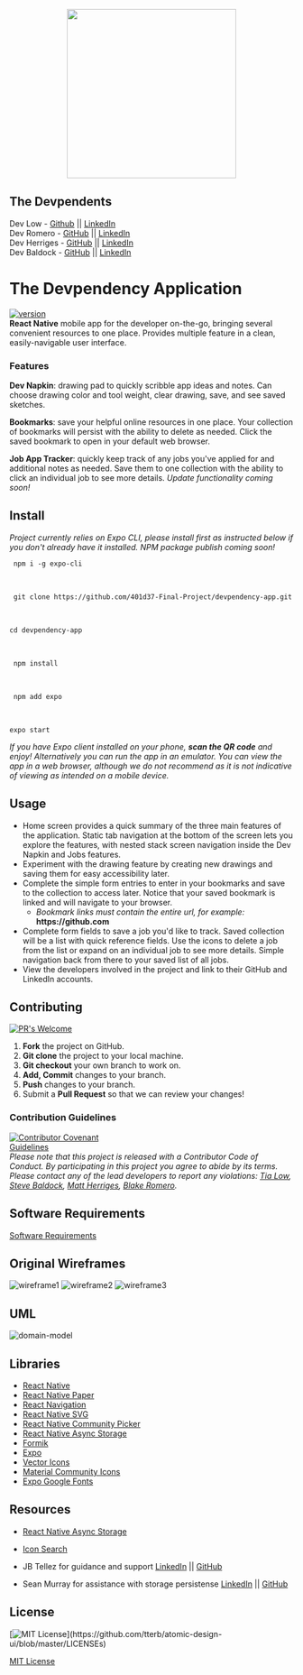 <p align="center">
  <img width="300" height="300" src='./assets/images/logo.png'>
</p>

## The Devpendents

Dev Low - [Github](https://github.com/TiaLow) || [LinkedIn](https://www.linkedin.com/in/tia-low/)   
Dev Romero - [GitHub](https://github.com/blakerom) || [LinkedIn](https://www.linkedin.com/in/blakeromero/)   
Dev Herriges - [GitHub](https://github.com/herrigesmt) || [LinkedIn](https://www.linkedin.com/in/herrigesmt/)   
Dev Baldock - [GitHub](https://github.com/SBALDOCK) || [LinkedIn](https://www.linkedin.com/in/stephentbaldock/)

# The Devpendency Application
[![version](https://img.shields.io/badge/version-0.0.8-yellow.svg)](https://semver.org)<br/>
**React Native** mobile app for the developer on-the-go, bringing several convenient resources to one place. Provides multiple feature in a clean, easily-navigable user interface.

### Features

**Dev Napkin**: drawing pad to quickly scribble app ideas and notes. Can choose drawing color and tool weight, clear drawing, save, and see saved sketches.

**Bookmarks**: save your helpful online resources in one place. Your collection of bookmarks will persist with the ability to delete as needed. Click the saved bookmark to open in your default web browser.

**Job App Tracker**: quickly keep track of any jobs you've applied for and additional notes as needed. Save them to one collection with the ability to click an individual job to see more details. *Update functionality coming soon!*


## Install

*Project currently relies on Expo CLI, please install first as instructed below if you don't already have it installed. NPM package publish coming soon!*

     npm i -g expo-cli
<br/>

     git clone https://github.com/401d37-Final-Project/devpendency-app.git

<br/> 

    cd devpendency-app
<br/>

     npm install
<br/>

     npm add expo 
<br/>

    expo start 

*If you have Expo client installed on your phone, **scan the QR code** and enjoy! Alternatively you can run the app in an emulator. You can view the app in a web browser, although we do not recommend as it is not indicative of viewing as intended on a mobile device.*

## Usage

- Home screen provides a quick summary of the three main features of the application. Static tab navigation at the bottom of the screen lets you explore the features, with nested stack screen navigation inside the Dev Napkin and Jobs features. 
- Experiment with the drawing feature by creating new drawings and saving them for easy accessibility later. 
- Complete the simple form entries to enter in your bookmarks and save to the collection to access later. Notice that your saved bookmark is linked and will navigate to your browser.
  - *Bookmark links must contain the entire url, for example:* **ht<span>tps://github.c</span>om**
- Complete form fields to save a job you'd like to track. Saved collection will be a list with quick reference fields. Use the icons to delete a job from the list or expand on an individual job to see more details. Simple navigation back from there to your saved list of all jobs. 
- View the developers involved in the project and link to their GitHub and LinkedIn accounts.

## Contributing
[![PR's Welcome](https://img.shields.io/badge/PRs-welcome-brightgreen.svg?style=flat)](http://makeapullrequest.com)  

1. **Fork** the project on GitHub.
2. **Git clone** the project to your local machine.
3. **Git checkout** your own branch to work on.
4. **Add, Commit** changes to your branch.
5. **Push** changes to your branch.
6. Submit a **Pull Request** so that we can review your changes!


### Contribution Guidelines
[![Contributor Covenant](https://img.shields.io/badge/Contributor%20Covenant-v2.0%20adopted-ff69b4.svg)](code_of_conduct.md)
<br/>
[Guidelines](CONTRIBUTIONS.md)
<br/>
   *Please note that this project is released with a Contributor Code of Conduct. By participating in this project you agree to abide by its terms. Please contact any of the lead developers to report any violations: [Tia Low](mailto:lowtia@gmail.com), [Steve Baldock](stephenbaldock78@gmail.com), [Matt Herriges](herrigesmt@gmail.com), [Blake Romero](blakeromero001@gmail.com).*
   

## Software Requirements

[Software Requirements](requirements.md)

## Original Wireframes

![wireframe1](assets/wireframe1.png)
![wireframe2](assets/wireframe2.png)
![wireframe3](assets/wireframe3.png)

## UML

![domain-model](assets/uml.png)

## Libraries

- [React Native](https://reactnative.dev/)
- [React Native Paper](https://callstack.github.io/react-native-paper/)
- [React Navigation](https://reactnavigation.org/)
- [React Native SVG](https://www.npmjs.com/package/react-native-svg)
- [React Native Community Picker](https://www.npmjs.com/package/@react-native-community/picker)
- [React Native Async Storage](https://reactnative.dev/docs/asyncstorage)
- [Formik](https://formik.org/)
- [Expo](https://expo.io/)
- [Vector Icons](https://docs.expo.io/guides/icons/)
- [Material Community Icons](https://reactnativeelements.com/docs/icon/)
- [Expo Google Fonts](https://www.npmjs.com/package/@expo-google-fonts/inter)

## Resources 

- [React Native Async Storage](https://react-native-async-storage.github.io/async-storage/docs/api/#mergeitem)
- [Icon Search](https://oblador.github.io/react-native-vector-icons/)

- JB Tellez for guidance and support [LinkedIn](https://www.linkedin.com/in/jb-tellez/) || [GitHub](https://github.com/JB-Tellez)
- Sean Murray for assistance with storage persistense [LinkedIn](https://www.linkedin.com/in/sean-j-murray/) || [GitHub](https://github.com/seanjmurray)

## License
[![MIT License](https://img.shields.io/apm/l/atomic-design-ui.svg?)](https://github.com/tterb/atomic-design-ui/blob/master/LICENSEs)

[MIT License](LICENSE)

